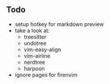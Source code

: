 ## Todo

- setup hotkey for markdown preview
- take a look at:
  - treesitter
  - undotree
  - vim-easy-align
  - vim-airline
  - nerdtree
  - harpoon
- ignore pages for firenvim
